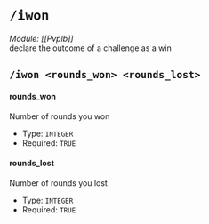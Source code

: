 # `/iwon`
*Module: [[Pvplb]]*<br>
declare the outcome of a challenge as a win
## `/iwon <rounds_won> <rounds_lost>`
#### rounds_won
Number of rounds you won
- Type: `INTEGER`
- Required: `TRUE`
#### rounds_lost
Number of rounds you lost
- Type: `INTEGER`
- Required: `TRUE`